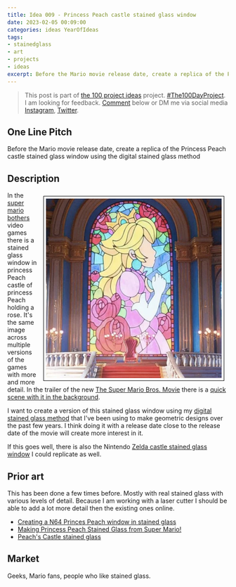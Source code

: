 ```yaml
---
title: Idea 009 - Princess Peach castle stained glass window
date: 2023-02-05 00:09:00
categories: ideas YearOfIdeas
tags: 
- stainedglass
- art
- projects
- ideas
excerpt: Before the Mario movie release date, create a replica of the Princess Peach castle stained glass window using the digital stained glass method
---
```


> This post is part of [the 100 project ideas](/projects/2023-100-ideas/) project. [#The100DayProject](https://www.the100dayproject.org/). I am looking for feedback. <a href='#utterances-comments'>Comment</a> below or DM me via social media <a href="https://instagram.com/funvill" rel="nofollow noopener noreferrer"><i class="fab fa-fw fa-instagram" aria-hidden="true"></i><span class="label">Instagram</span></a>, <a href="https://twitter.com/funvill" rel="nofollow noopener noreferrer"><i class="fab fa-fw fa-twitter" aria-hidden="true"></i><span class="label">Twitter</span></a>.

## One Line Pitch

Before the Mario movie release date, create a replica of the Princess Peach castle stained glass window using the digital stained glass method

## Description

<img src="/public/uploads/2023/princess-peach-castle-stained-glass-window.png" alt="Princess-peach-castle-stained-glass-window" style="float: right; margin: 10px; max-width: 400px; border: 1px solid black; padding: 5px"/>In the [super mario bothers](https://en.wikipedia.org/wiki/Super_Mario_Bros.) video games there is a stained glass window in princess Peach castle of princess Peach holding a rose. It's the same image across multiple versions of the games with more and more detail. In the trailer of the new [The Super Mario Bros. Movie](https://www.imdb.com/title/tt6718170/) there is a [quick scene with it in the background](https://www.brickfanatics.com/second-super-mario-movie-trailer-tomorrow).

I want to create a version of this stained glass window using my [digital stained glass method](https://blog.abluestar.com/projects/2018-stained-glass-window/) that I've been using to make geometric designs over the past few years. I think doing it with a release date close to the release date of the movie will create more interest in it.

If this goes well, there is also the Nintendo [Zelda castle stained glass window](https://zelda.fandom.com/wiki/Stained_Glass) I could replicate as well.

## Prior art

This has been done a few times before. Mostly with real stained glass with various levels of detail. Because I am working with a laser cutter I should be able to add a lot more detail then the existing ones online.

- [Creating a N64 Princes Peach window in stained glass](https://www.youtube.com/watch?v=PDk6_2Pb4iU)
- [Making Princess Peach Stained Glass from Super Mario!](https://www.youtube.com/watch?v=iG4qqBHftc4)
- [Peach's Castle stained glass](https://www.reddit.com/r/StainedGlass/comments/jjpy1a/peachs_castle_stained_glass/)

## Market

Geeks, Mario fans, people who like stained glass.
